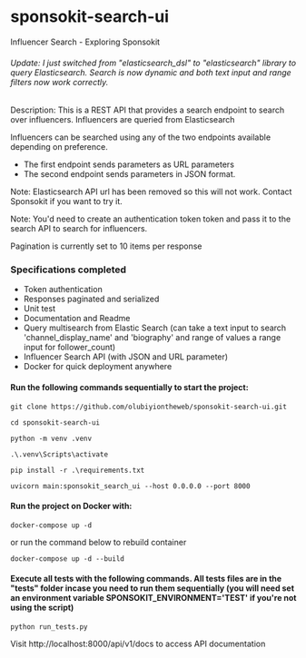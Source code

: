 # sponsokit-search-ui
Influencer Search - Exploring Sponsokit

###### Update: I just switched from "elasticsearch_dsl" to "elasticsearch" library to query Elasticsearch. Search is now dynamic and both text input and range filters now work correctly.

Description: This is a REST API that provides a search endpoint to search over influencers. Influencers are queried from Elasticsearch

Influencers can be searched using any of the two endpoints available depending on preference.
- The first endpoint sends parameters as URL parameters
- The second endpoint sends parameters in JSON format.

Note: Elasticsearch API url has been removed so this will not work. Contact Sponsokit if you want to try it.

Note: You'd need to create an authentication token token and pass it to the search API to search for influencers.

Pagination is currently set to 10 items per response

### Specifications completed
- Token authentication
- Responses paginated and serialized
- Unit test
- Documentation and Readme
- Query multisearch from Elastic Search (can take a text input to search 'channel_display_name' and 'biography' and range of values a range input for follower_count)
- Influencer Search API (with JSON and URL parameter)
- Docker for quick deployment anywhere


#### Run the following commands sequentially to start the project:

    git clone https://github.com/olubiyiontheweb/sponsokit-search-ui.git

    cd sponsokit-search-ui

    python -m venv .venv

    .\.venv\Scripts\activate

    pip install -r .\requirements.txt

    uvicorn main:sponsokit_search_ui --host 0.0.0.0 --port 8000

#### Run the project on Docker with:

    docker-compose up -d

or run the command below to rebuild container

    docker-compose up -d --build

#### Execute all tests with the following commands. All tests files are in the "tests" folder incase you need to run them sequentially (you will need set an environment variable SPONSOKIT_ENVIRONMENT='TEST' if you're not using the script)

    python run_tests.py

Visit http://localhost:8000/api/v1/docs to access API documentation
